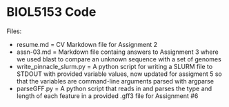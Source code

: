 # BIOL5153 Code

Files:

- resume.md = CV Markdown file for Assignment 2
- assn-03.md = Markdown file containg answers to Assignment 3 where we used blast to compare an unknown sequence with a set of genomes
- write_pinnacle_slurm.py = A python script for writing a SLURM file to STDOUT with provided variable values, now updated for assigment 5 so that the variables are command-line arguments parsed with argparse
- parseGFF.py = A python script that reads in and parses the type and length of each feature in a provided .gff3 file for Assignment #6
